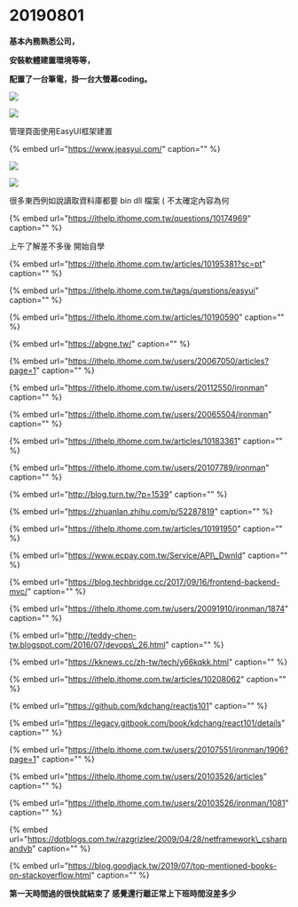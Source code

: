 # 20190801

**基本內務熟悉公司，**

**安裝軟體建置環境等等，**

**配置了一台筆電，掛一台大螢幕coding。**

![](../.gitbook/assets/image%20%2839%29.png)

![](../.gitbook/assets/image%20%28130%29.png)

管理頁面使用EasyUI框架建置

{% embed url="https://www.jeasyui.com/" caption="" %}

![](../.gitbook/assets/image%20%28123%29.png)

![](../.gitbook/assets/image%20%2817%29.png)

很多東西例如說讀取資料庫都要 bin dll 檔案 \( 不太確定內容為何

{% embed url="https://ithelp.ithome.com.tw/questions/10174969" caption="" %}

上午了解差不多後 開始自學

{% embed url="https://ithelp.ithome.com.tw/articles/10195381?sc=pt" caption="" %}

{% embed url="https://ithelp.ithome.com.tw/tags/questions/easyui" caption="" %}

{% embed url="https://ithelp.ithome.com.tw/articles/10190590" caption="" %}

{% embed url="https://abgne.tw/" caption="" %}

{% embed url="https://ithelp.ithome.com.tw/users/20067050/articles?page=1" caption="" %}

{% embed url="https://ithelp.ithome.com.tw/users/20112550/ironman" caption="" %}

{% embed url="https://ithelp.ithome.com.tw/users/20065504/ironman" caption="" %}

{% embed url="https://ithelp.ithome.com.tw/articles/10183361" caption="" %}

{% embed url="https://ithelp.ithome.com.tw/users/20107789/ironman" caption="" %}

{% embed url="http://blog.turn.tw/?p=1539" caption="" %}

{% embed url="https://zhuanlan.zhihu.com/p/52287819" caption="" %}

{% embed url="https://ithelp.ithome.com.tw/articles/10191950" caption="" %}

{% embed url="https://www.ecpay.com.tw/Service/API\_Dwnld" caption="" %}

{% embed url="https://blog.techbridge.cc/2017/09/16/frontend-backend-mvc/" caption="" %}

{% embed url="https://ithelp.ithome.com.tw/users/20091910/ironman/1874" caption="" %}

{% embed url="http://teddy-chen-tw.blogspot.com/2016/07/devops\_26.html" caption="" %}

{% embed url="https://kknews.cc/zh-tw/tech/y66kqkk.html" caption="" %}

{% embed url="https://ithelp.ithome.com.tw/articles/10208062" caption="" %}

{% embed url="https://github.com/kdchang/reactjs101" caption="" %}

{% embed url="https://legacy.gitbook.com/book/kdchang/react101/details" caption="" %}

{% embed url="https://ithelp.ithome.com.tw/users/20107551/ironman/1906?page=1" caption="" %}

{% embed url="https://ithelp.ithome.com.tw/users/20103526/articles" caption="" %}

{% embed url="https://ithelp.ithome.com.tw/users/20103526/ironman/1081" caption="" %}

{% embed url="https://dotblogs.com.tw/razgrizlee/2009/04/28/netframework\_csharpandvb" caption="" %}

{% embed url="https://blog.goodjack.tw/2019/07/top-mentioned-books-on-stackoverflow.html" caption="" %}

**第一天時間過的很快就結束了 感覺還行離正常上下班時間沒差多少**

